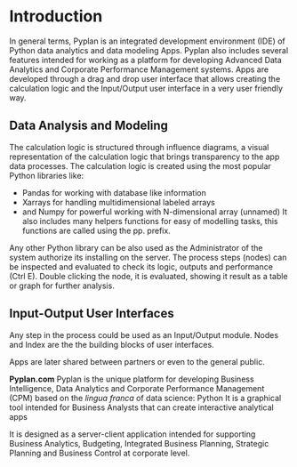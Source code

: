 
# Introduction
In general terms, Pyplan is an integrated development environment (IDE) of Python data analytics and data modeling Apps.
Pyplan also includes several features intended for working as a platform for developing Advanced Data Analytics and Corporate Performance Management systems. 
Apps are developed through a drag and drop user interface that allows creating the calculation logic and the Input/Output user interface in a very user friendly way.
## Data Analysis and Modeling
The calculation logic is structured through influence diagrams, a visual representation of the calculation logic that brings transparency to the app data processes.
The calculation logic is created using the most popular Python libraries like:

 - Pandas for working with database like information 
 - Xarrays for handling multidimensional labeled arrays 
 - and Numpy for powerful working with N-dimensional array (unnamed)
It also includes many helpers functions for easy of modelling tasks, this functions are called using the pp. prefix.

Any other Python library can be also used as the Administrator of the system authorize its installing on the server.
The process steps (nodes) can be inspected and evaluated to check its logic, outputs and performance (Ctrl E).
Double clicking the node, it is evaluated, showing it result as a table or graph for further analysis.

## Input-Output User Interfaces
Any step in the process could be used as an Input/Output module. Nodes and Index are the the building blocks of user interfaces.


Apps are later shared between partners or even to the general public.


**Pyplan.com**
Pyplan is the unique platform for developing Business Intelligence, Data Analytics and Corporate Performance Management (CPM) based on the *lingua franca* of data science: Python
It is a graphical tool intended for Business Analysts that can create interactive analytical apps

It is designed as a server-client application intended for supporting Business Analytics, Budgeting, Integrated Business Planning, Strategic Planning and Business Control at corporate level.



<!--stackedit_data:
eyJoaXN0b3J5IjpbLTIwNjU4ODUwNzcsNTg3MzgxOTA1LC0xOT
c1MTc2MzAzLC02MjkyMzc4MDYsLTk0ODE1NzkxNCw5Mjg3MDgw
NjAsLTM1MTE3NDY5MiwxNjYyNjAyMTkwLDg4Mzc4MzM0NCwxNz
c1MDk0NTI0LDgxMzg0Mzg2NCwtMTY4NDEzMjA4OSwtMTU2NTk4
MjEyMCwtMTM3NTM1NTQ2LDgwMjAxMjIyOCwyMDkxNjkxNjYwLC
01Mzc4NjU0XX0=
-->